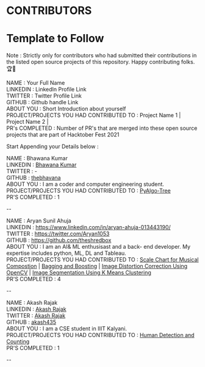 # CONTRIBUTORS

# Template to Follow

Note : Strictly only for contributors who had submitted their contributions in the listed open source projects of this repository. Happy contributing folks.🏆👏

NAME : Your Full Name <br>
LINKEDIN : LinkedIn Profile Link <br>
TWITTER : Twitter Profile Link <br>
GITHUB : Github handle Link <br>
ABOUT YOU : Short Introduction about yourself <br>
PROJECT/PROJECTS YOU HAD CONTRIBUTED TO : Project Name 1 | Project Name 2 | <br>
PR's COMPLETED : Number of PR's that are merged into these open source projects that are part of Hacktober Fest 2021 <br>

Start Appending your Details below :

NAME : Bhawana Kumar <br>
LINKEDIN : [Bhawana Kumar](www.linkedin.com/in/bhawana-kumar) <br>
TWITTER :  - <br>
GITHUB : [thebhavana](https://github.com/thebhavana) <br>
ABOUT YOU : I am a coder and computer engineering student. <br>
PROJECT/PROJECTS YOU HAD CONTRIBUTED TO : [PyAlgo-Tree](https://github.com/prathimacode-hub/PyAlgo-Tree) <br>
PR'S COMPLETED : 1 <br>

--

NAME : Aryan Sunil Ahuja <br>
LINKEDIN : https://www.linkedin.com/in/aryan-ahuja-013443190/ <br>
TWITTER : https://twitter.com/Aryan1053 <br>
GITHUB : https://github.com/theshredbox <br>
ABOUT YOU : I am an AI& ML enthusisast and a back- end developer. My expertise includes python, ML, DL and Tableau. <br>
PROJECT/PROJECTS YOU HAD CONTRIBUTED TO : [Scale Chart for Musical Compostion](https://github.com/prathimacode-hub/Awesome_Python_Scripts/tree/main/GUIScripts/Scale%20Chart%20For%20Musical%20Composition) |  [Bagging and Boosting](https://github.com/prathimacode-hub/DS-ScriptsNook/tree/main/Machine%20Learning/Algorithms/Bagging%20and%20Boosting) |  [Image Distortion Correction Using OpenCV](https://github.com/prathimacode-hub/Awesome_Python_Scripts/tree/main/ImageProcessingScripts/Image%20Distortion%20Correction%20Using%20OpenCV) |  [Image Segmentation Using K Means Clustering](https://github.com/prathimacode-hub/Awesome_Python_Scripts/tree/main/ImageProcessingScripts/Image%20Segmentation%20Using%20K%20Means%20Clustering) <br>
PR'S COMPLETED : 4 <br>

--

NAME : Akash Rajak <br>
LINKEDIN : [Akash Rajak](https://www.linkedin.com/in/akash-rajak-akash435/) <br>
TWITTER :  [Akash Rajak](https://twitter.com/akash_ramanand) <br>
GITHUB : [akash435](https://github.com/akash435) <br>
ABOUT YOU : I am a CSE student in IIIT Kalyani. <br>
PROJECT/PROJECTS YOU HAD CONTRIBUTED TO : [Human Detection and Counting](https://github.com/prathimacode-hub/PyAlgo-Tree/tree/main/Computer%20Vision/Human%20Detection%20and%20Counting) <br>
PR'S COMPLETED : 1 <br>

--
